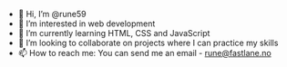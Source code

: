 - 👋 Hi, I’m @rune59
- 👀 I’m interested in web development
- 🌱 I’m currently learning HTML, CSS and JavaScript
- 💞️ I’m looking to collaborate on projects where I can practice my skills
- 📫 How to reach me: You can send me an email - rune@fastlane.no

<!---
rune59/rune59 is a ✨ special ✨ repository because its `README.md` (this file) appears on your GitHub profile.
You can click the Preview link to take a look at your changes.
--->
